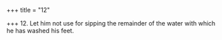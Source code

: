 +++
title = "12"

+++
12. Let him not use for sipping the remainder of the water with which he has washed his feet.
